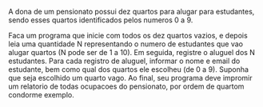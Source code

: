 A dona de um pensionato possui dez quartos para alugar para estudantes, sendo esses quartos identificados pelos numeros 0 a 9.

Faca um programa que inicie com todos os dez quartos vazios, e depois leia uma quantidade N representando o numero de estudantes que vao alugar quartos (N pode ser de 1 a 10). Em seguida, registre o aluguel dos N estudantes. Para cada registro de aluguel, informar o nome e email do estudante, bem como qual dos quartos ele escolheu (de 0 a 9). Suponha que seja escolhido um quarto vago. Ao final, seu programa deve impromir um relatorio de todas ocupacoes do pensionato, por ordem de quartom condorme exemplo.